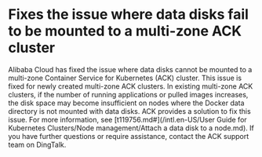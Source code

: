 # Fixes the issue where data disks fail to be mounted to a multi-zone ACK cluster

Alibaba Cloud has fixed the issue where data disks cannot be mounted to a multi-zone Container Service for Kubernetes \(ACK\) cluster. This issue is fixed for newly created multi-zone ACK clusters. In existing multi-zone ACK clusters, if the number of running applications or pulled images increases, the disk space may become insufficient on nodes where the Docker data directory is not mounted with data disks. ACK provides a solution to fix this issue. For more information, see [t119756.md\#](/intl.en-US/User Guide for Kubernetes Clusters/Node management/Attach a data disk to a node.md). If you have further questions or require assistance, contact the ACK support team on DingTalk.

